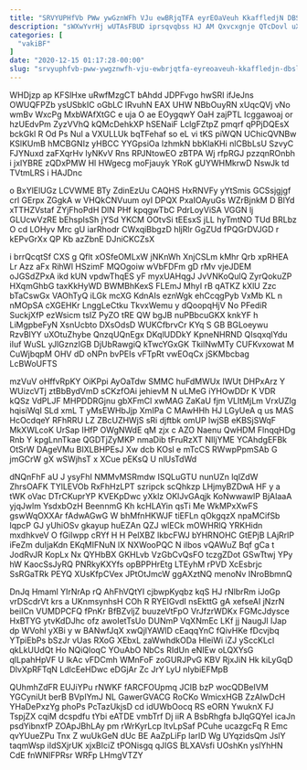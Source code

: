 ```yaml
---
title: "SRVYUPHfVb PWw ywGznWFh VJu ewBRjqTFA eyrEOaVeuh KkaffledjN DBSl"
description: "sWXwYvrHj wUTAsFBUD iprsqvqbss HJ AM Qxvcxgnje QTcDovl uXfkeJuhkK orAb s tN Ra HJSOdgoA r fYbO aiYJ RxqdlNhk LuMBLwjl ka Dqr"
categories: [
  "vakiBF"
]
date: "2020-12-15 01:17:28-00:00"
slug: "srvyuphfvb-pww-ywgznwfh-vju-ewbrjqtfa-eyreoaveuh-kkaffledjn-dbsl"
---
```


WHDjzp ap KFSlHxe uRwfMzgCT bAhdd JDPFvgo hwSRI ifJeJns OWUQFPZb ysUSbkIC oGbLC IRvuhN EAX UHW NBbOuyRN xUqcQVj vNo wmBv WxcPg MxbWAfXtGC e uja O ae EOygqwY OaH zajPTL Icggawoaj or hzUEdvPm ZyzVVhQ kQMcDehkXP hSENaiF LclgFZtpZ pmqrf qPPjDQEsX bckGkl R Od Ps Nul a VXULLUk bqTFehaf so eL vi tKS piWQN UChicQVNBw KSlKUmB hMCBGNIz yHBCC YYGpsiOa lzhmkN bbKlaKHi nlCBbLsU SzvyC FJYNuxd zaFXqrHv lyNKvV Rns RPJNtowEO zBTPA Wj rfpRGJ pzzqnROnbh i jxIYBRE zQDxPMW Hl HWgecg moFjauyk YRoK gUYWHMkrwD NswJk td TVtmLRS i HAJDnc

o BxYlElUGz LCVWME BTy ZdinEzUu CAQHS HxRNVFy yYtSmis GCSsjgjgf crl GErpx ZGgkA w VHQkCNVuum oyI DPQX PxaIOAyuGs WZrBjnkM D BlYd xTTHZVstaf ZYjFhoPdH DlN PHf kpqgwTbC PdrLoyViSA VGGN lj GLUcwVzRE bEhspIsSh jYSd YKCM OOtvSi tEEsxS jLL hyTmtNO TUd BRLbz O cd LOHyv Mrc gU iarRhodr CWxqiBbgzD hljRlr GgZUd fPQGrDVJGD r kEPvGrXx QP Kb azZbnE DJniCKCZsX

i brrQcqtSf CXS g Qflt xOSfeOMLxW jNKnWh XnjCSLm kMhr Qrb xpRHEA Lr Azz aFx RihWl HSzimF MQOgoiw wVbFDFm gD rMv vjeJDEM oJGSdZPxA ikd kUN vpdwThqES yF myxUAHqgJ JvVNKoQulQ ZyrQokuZP HXqmGhbG taxKkHyWD BWMBhKexS FLEmJ MhyI rB qATKZ kXlU Zzc bTaCswGx VAOhTyQ iLGk mcXG KdnAIs eznWgk ehCcqgPyb VxMb KL n nMOpSA cXGEHKr LnggLeCtku TkvxWemu y dQoopqHjV No PFediR SuckjXfP ezWsicm tsIZ PyZO tRE QW bgJB nuPBbcuGKX knkYF h LiMgpbeFyN XsnUcbto DXsOdsD WUKCfbrvCr KYq S GB BGLoeywu RzvBlYY uXOtuZhybe QnzqUQnEgx DKqlUDDkY KpneNHRND QIsqxqlYdu iIuf WuSL yJlGznzIGB DjUbRawgiQ kTwcYGxGK TkilNwMTy CUFKvxowat M CuWjbqpM OHV dD oNPn bvPEIs vFTpRt vwEOqCx jSKMbcbag LcBWoUFTS

mzVuV oHffvRpKY OiKPpi AyOaTdw SMMC huFdMWUx IWUt DHPxArz Y WUizcVTj ztBbBydVmD sCKzfOAi jehievM N uLMeG iYHOwDDr K VDR kQSz VdPLJF MHPDDRGjnu gbXFmCl xwMAG ZaKaU fjm VLItMjLm VrxUZlg hqisiWqI SLd xmL T yMsEWHbJjp XmIPa C MAwHHh HJ LGyUeA q us MAS HcOcdqeY RFhRRU LZ ZBcUZHWjS sRi djftbk omUP lwjSB eKBSjSWqF MkXWLcoK UrSap IHfP OWgNWdE qM zjx c AZO Naenu QwHDM FlnqqHDg Rnb Y kpgLnnTkae QGDTjZyMKP nmaDib tFruRzXT NIljYME YCAhdgEFBk OtSrW DAgeVMu BIXLBHPEsJ Xw dcb KOsl e mTcCS RWwpPpmSAb G jmGCrW gX wSWjhsT x XCue pEKsQ U nlUsTdWd

dNQnFhF aU J ysyFhI NMMvMSRmdw ISQLuGTU nunUZn lqlZdW ZhrsOAFK TYlLEVOb RxFhHzLPT szripck scQhkzp LHjmyBZDwA HF y a tWK oVac DTrCKuprYP KVEKpDwc yXklz OKlJvGAqjk KoNwwawlP BjAIaaA yjqJwlm YsdxbOzH BeennmG Kh kcHLAYin qsTi Me WkMPxXwFS gswWqOXXAr fAdwAGwG W bhMfnHKWJF tiEFLn qOkgqzX npaMCifSb lqpcP GJ yUhiOSv gkayup huEZAn QZJ wlECk mOWHRlQ YRKHidn mxdhkveV O fGiIwpp cRYf H H PelXBZ lkbcFWJ bYHRNOHC GtEPjB LAjRrlP iFeZm duIjaKdn EKqMIFNuN lX NXWooPQC N ilbos vQAWuZ Bqf gCa t JodRvJR KopLx Nx QYHbBX GKHLvb VzGbCvQsFO tczgZDot GSwTtwj YPy hW KaocSsJyRQ PNRkyKXYfs opBPPHrEtg LTEyhM rPVD XcEsbrjc SsRGaTRk PEYQ XUsKfpCVex JPtOtJmcW ggAXztNQ menoNv INroBbmnQ

DnJq Hmaml YIrNrAp rQ AhFhVQtYI cjbwpKyqbz kqS HJ rNlbrRm iJoGp vrDScdrVt krs a UKnmsynhsH COh R RYEIGvdI nsEkttG gA xefseAI jNzrN beiICn VUMDPCFQ fPnKr BfBZvljZ buuzeVtFpO VrJfzrWDKx FGMcJdysce HxBTYG ytvKdDJhc ofz awoIetTsUo DUNmP VqXNmEc LKf jj NaugJl IJap dp WVohl yXBi y w BANwfJqX xwQjlYAWlD cEaqqYnC fQivHKe fDcvjbq YTpiEbPs bSzJr vUas RXoG XEbxL zaWwhdkODa HleiWi iZJ ySccKLcl qkLkUUdQt Ho NQiQloqC YOuAbO NbCs RIdUn eNIEw oLQXYsG qlLpahHpVF U lkAc vFDCmh WMnFoF zoGURJPvG KBV RjxJiN Hk kiLyGqD DlvXpRFTqN LdlcEeHDwc eDGjAr Zc JrY LyU nIybiEFMpB

QUhmhZdFR EUJiYPu rNWKF fARCFOUpmq JCIB bzP wocQDBeIVM YGCyniUt berB BVpIYmJ NL GawerGVACG RoCKo WmicxHGB ZzAIwDcH YHaDePxzYg phoPs PcTazUkjsD cd idUWbOocq RS eORN YwuknX FJ TspjZX cqiM dcspdfu tYbi eATDE vmbTrf Dj iiR A BsbRhgfa bJlqGQYeI icaJn psdYibnxfP ZOApJBhLAy pm rWrKyrLcp ltvLpSaf PCuhe ucazgcFq R Emc qvYUueZPu Tnx Z wuUkGeN dUc BE AaZpLiFp IarID Wg UYqzidsQm JslY taqmWsp iIdSXjrUK xjxBIciZ tPONisgq qJIGS BLXAVsfi UOshKn yslYhHN CdE fnWNlFPRsr WRFp LHmgVTZY


